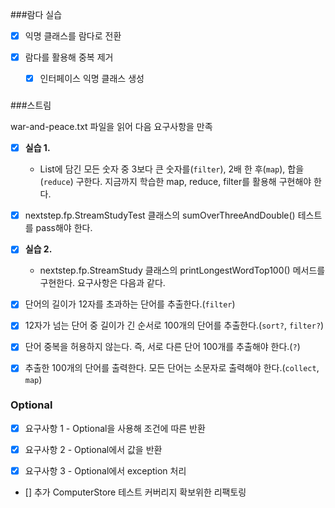 ###람다 실습

- [x] 익명 클래스를 람다로 전환

- [x] 람다를 활용해 중복 제거
   - [x] 인터페이스 익명 클래스 생성
### 

###스트림 

war-and-peace.txt 파일을 읽어 다음 요구사항을 만족

- [x] **실습 1.** 
  - List에 담긴 모든 숫자 중 3보다 큰 숫자를(`filter`), 2배 한 후(`map`), 합을(`reduce`) 구한다. 
  지금까지 학습한 map, reduce, filter를 활용해 구현해야 한다.
- [x] nextstep.fp.StreamStudyTest 클래스의 sumOverThreeAndDouble() 테스트를 pass해야 한다.

- [x] **실습 2.** 
  - nextstep.fp.StreamStudy 클래스의 printLongestWordTop100() 메서드를 구현한다. 요구사항은 다음과 같다.

- [x] 단어의 길이가 12자를 초과하는 단어를 추출한다.(`filter`)
- [x] 12자가 넘는 단어 중 길이가 긴 순서로 100개의 단어를 추출한다.(`sort?`, `filter?`)
- [x] 단어 중복을 허용하지 않는다. 즉, 서로 다른 단어 100개를 추출해야 한다.(`?`)
- [x] 추출한 100개의 단어를 출력한다. 모든 단어는 소문자로 출력해야 한다.(`collect`, `map`)

### 

### Optional
- [x] 요구사항 1 - Optional을 사용해 조건에 따른 반환

- [x] 요구사항 2 - Optional에서 값을 반환

- [x] 요구사항 3 - Optional에서 exception 처리

- [] 추가 ComputerStore 테스트 커버리지 확보위한 리팩토링





